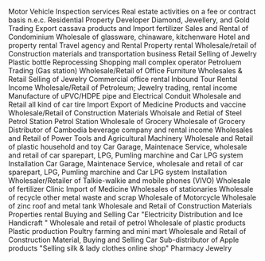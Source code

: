 Motor Vehicle Inspection services
Real estate activities on a fee or contract basis n.e.c.
Residential Property Developer
Diamond, Jewellery, and Gold Trading
Export cassava products and Import fertilizer
Sales and Rental of Condominium
Wholesale of glassware, chinaware, kitchenware
Hotel and property rental
Travel agency and Rental
Property rental
Wholesale/retail of Construction materials and transportation business 
Retail Selling of Jewelry
Plastic bottle Reprocessing
Shopping mall complex operator
Petroluem Trading (Gas station)
Wholesale/Retail of Office Furniture
Wholesales & Retail Selling of Jewelry
Commercial office rental
Inbound Tour
Rental Income
Wholesale/Retail of Petroleum; Jewelry trading, rental income
Manufacture of uPVC/HDPE pipe and Electrical Conduit
Wholesale and Retail all kind of car tire
Import Export of Medicine Products and vaccine 
Wholesale/Retail of Construction Materials
Wholsale and Retial of Steel 
Petrol Station 
Petrol Station 
Wholesale of Grocery 
Wholesale of Grocery 
Distributor of Cambodia beverage company and rental income
Wholesales and Retail of Power Tools and Agricultural Machinery 
Wholesale and Retail of plastic household and toy 
Car Garage, Maintenace Service, wholesale and retail of car sparepart, LPG, Pumling marchine and Car LPG system Installation
Car Garage, Maintenace Service, wholesale and retail of car sparepart, LPG, Pumling marchine and Car LPG system Installation
Wholesaler/Retailer of Talkie-walkie and mobile phones (VIVO)
Wholesale of fertilizer
Clinic 
Import of Medicine
Wholesales of stationaries
Wholesale of recycle other metal waste and scrap
Wholesale of Motorcycle
Wholesale of zinc roof and metal tank
Wholesale and Retail of Construction Materials
Properties rental
Buying and Selling Car
"Electricity Distribution and
Ice Handicraft "
Wholesale and retail of petrol
Wholesale of plastic products
Plastic production
Poultry farming and mini mart
Wholesale and Retail of Construction Material, Buying and Selling Car
Sub-distributor of Apple products
"Selling silk & lady clothes 
online shop"
Pharmacy
Jewelry 
